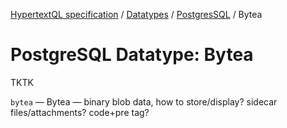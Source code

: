 [HypertextQL specification](../../../) / [Datatypes](../../) / [PostgresSQL](../) / Bytea

# PostgreSQL Datatype: Bytea

TKTK

`bytea` — Bytea — binary blob data, how to store/display? sidecar files/attachments? code+pre tag?